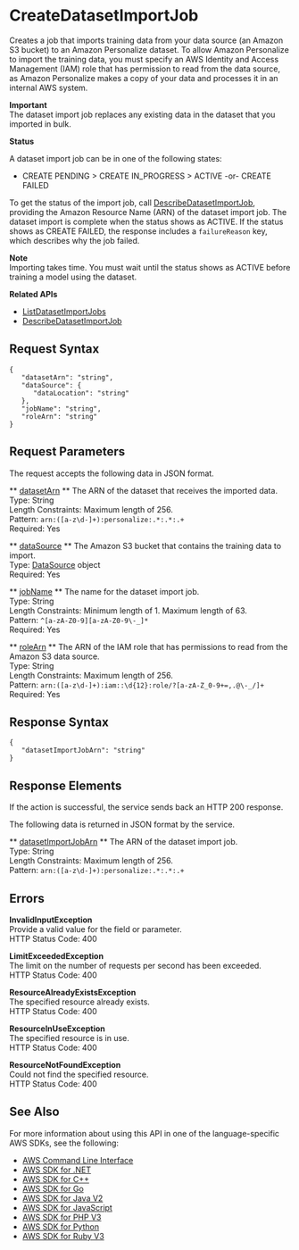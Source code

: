 # CreateDatasetImportJob<a name="API_CreateDatasetImportJob"></a>

Creates a job that imports training data from your data source \(an Amazon S3 bucket\) to an Amazon Personalize dataset\. To allow Amazon Personalize to import the training data, you must specify an AWS Identity and Access Management \(IAM\) role that has permission to read from the data source, as Amazon Personalize makes a copy of your data and processes it in an internal AWS system\.

**Important**  
The dataset import job replaces any existing data in the dataset that you imported in bulk\.

 **Status** 

A dataset import job can be in one of the following states:
+ CREATE PENDING > CREATE IN\_PROGRESS > ACTIVE \-or\- CREATE FAILED

To get the status of the import job, call [DescribeDatasetImportJob](API_DescribeDatasetImportJob.md), providing the Amazon Resource Name \(ARN\) of the dataset import job\. The dataset import is complete when the status shows as ACTIVE\. If the status shows as CREATE FAILED, the response includes a `failureReason` key, which describes why the job failed\.

**Note**  
Importing takes time\. You must wait until the status shows as ACTIVE before training a model using the dataset\.

**Related APIs**
+  [ListDatasetImportJobs](API_ListDatasetImportJobs.md) 
+  [DescribeDatasetImportJob](API_DescribeDatasetImportJob.md) 

## Request Syntax<a name="API_CreateDatasetImportJob_RequestSyntax"></a>

```
{
   "datasetArn": "string",
   "dataSource": { 
      "dataLocation": "string"
   },
   "jobName": "string",
   "roleArn": "string"
}
```

## Request Parameters<a name="API_CreateDatasetImportJob_RequestParameters"></a>

The request accepts the following data in JSON format\.

 ** [datasetArn](#API_CreateDatasetImportJob_RequestSyntax) **   <a name="personalize-CreateDatasetImportJob-request-datasetArn"></a>
The ARN of the dataset that receives the imported data\.  
Type: String  
Length Constraints: Maximum length of 256\.  
Pattern: `arn:([a-z\d-]+):personalize:.*:.*:.+`   
Required: Yes

 ** [dataSource](#API_CreateDatasetImportJob_RequestSyntax) **   <a name="personalize-CreateDatasetImportJob-request-dataSource"></a>
The Amazon S3 bucket that contains the training data to import\.  
Type: [DataSource](API_DataSource.md) object  
Required: Yes

 ** [jobName](#API_CreateDatasetImportJob_RequestSyntax) **   <a name="personalize-CreateDatasetImportJob-request-jobName"></a>
The name for the dataset import job\.  
Type: String  
Length Constraints: Minimum length of 1\. Maximum length of 63\.  
Pattern: `^[a-zA-Z0-9][a-zA-Z0-9\-_]*`   
Required: Yes

 ** [roleArn](#API_CreateDatasetImportJob_RequestSyntax) **   <a name="personalize-CreateDatasetImportJob-request-roleArn"></a>
The ARN of the IAM role that has permissions to read from the Amazon S3 data source\.  
Type: String  
Length Constraints: Maximum length of 256\.  
Pattern: `arn:([a-z\d-]+):iam::\d{12}:role/?[a-zA-Z_0-9+=,.@\-_/]+`   
Required: Yes

## Response Syntax<a name="API_CreateDatasetImportJob_ResponseSyntax"></a>

```
{
   "datasetImportJobArn": "string"
}
```

## Response Elements<a name="API_CreateDatasetImportJob_ResponseElements"></a>

If the action is successful, the service sends back an HTTP 200 response\.

The following data is returned in JSON format by the service\.

 ** [datasetImportJobArn](#API_CreateDatasetImportJob_ResponseSyntax) **   <a name="personalize-CreateDatasetImportJob-response-datasetImportJobArn"></a>
The ARN of the dataset import job\.  
Type: String  
Length Constraints: Maximum length of 256\.  
Pattern: `arn:([a-z\d-]+):personalize:.*:.*:.+` 

## Errors<a name="API_CreateDatasetImportJob_Errors"></a>

 **InvalidInputException**   
Provide a valid value for the field or parameter\.  
HTTP Status Code: 400

 **LimitExceededException**   
The limit on the number of requests per second has been exceeded\.  
HTTP Status Code: 400

 **ResourceAlreadyExistsException**   
The specified resource already exists\.  
HTTP Status Code: 400

 **ResourceInUseException**   
The specified resource is in use\.  
HTTP Status Code: 400

 **ResourceNotFoundException**   
Could not find the specified resource\.  
HTTP Status Code: 400

## See Also<a name="API_CreateDatasetImportJob_SeeAlso"></a>

For more information about using this API in one of the language\-specific AWS SDKs, see the following:
+  [AWS Command Line Interface](https://docs.aws.amazon.com/goto/aws-cli/personalize-2018-05-22/CreateDatasetImportJob) 
+  [AWS SDK for \.NET](https://docs.aws.amazon.com/goto/DotNetSDKV3/personalize-2018-05-22/CreateDatasetImportJob) 
+  [AWS SDK for C\+\+](https://docs.aws.amazon.com/goto/SdkForCpp/personalize-2018-05-22/CreateDatasetImportJob) 
+  [AWS SDK for Go](https://docs.aws.amazon.com/goto/SdkForGoV1/personalize-2018-05-22/CreateDatasetImportJob) 
+  [AWS SDK for Java V2](https://docs.aws.amazon.com/goto/SdkForJavaV2/personalize-2018-05-22/CreateDatasetImportJob) 
+  [AWS SDK for JavaScript](https://docs.aws.amazon.com/goto/AWSJavaScriptSDK/personalize-2018-05-22/CreateDatasetImportJob) 
+  [AWS SDK for PHP V3](https://docs.aws.amazon.com/goto/SdkForPHPV3/personalize-2018-05-22/CreateDatasetImportJob) 
+  [AWS SDK for Python](https://docs.aws.amazon.com/goto/boto3/personalize-2018-05-22/CreateDatasetImportJob) 
+  [AWS SDK for Ruby V3](https://docs.aws.amazon.com/goto/SdkForRubyV3/personalize-2018-05-22/CreateDatasetImportJob) 